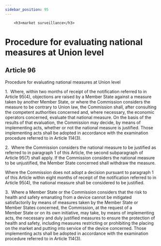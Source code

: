 ```yaml
---
sidebar_position: 95
---
```

        <h3>market surveillance</h3>
<h1>Procedure for evaluating national measures at Union level</h1>
<h2>Article 96</h2>
   <p class="stitle-article-norm">Procedure for evaluating national measures at Union level</p>
   <p class="norm">1.&nbsp;&nbsp;Where, within two months of receipt of 
the notification referred to in Article&nbsp;95(4), objections are 
raised by a Member&nbsp;State against a measure taken by another 
Member&nbsp;State, or where the Commission considers the measure to be 
contrary to Union law, the Commission shall, after consulting the 
competent authorities concerned and, where necessary, the economic 
operators concerned, evaluate that national measure. On the basis of the
 results of that evaluation, the Commission may decide, by means of 
implementing acts, whether or not the national measure is justified. 
Those implementing acts shall be adopted in accordance with the 
examination procedure referred to in Article&nbsp;114(3).</p>
   <p class="norm">2.&nbsp;&nbsp;Where the Commission considers the 
national measure to be justified as referred to in paragraph&nbsp;1 of 
this Article, the second subparagraph&nbsp;of Article&nbsp;95(7) shall 
apply. If the Commission considers the national measure to be 
unjustified, the Member&nbsp;State concerned shall withdraw the measure.</p>
   <p class="norm">Where the Commission does not adopt a decision 
pursuant to paragraph&nbsp;1 of this Article&nbsp;within eight months of
 receipt of the notification referred to in Article&nbsp;95(4), the 
national measure shall be considered to be justified.</p>
   <p class="norm">3.&nbsp;&nbsp;Where a Member&nbsp;State or the 
Commission considers that the risk to health and safety emanating from a
 device cannot be mitigated satisfactorily by means of measures taken by
 the Member&nbsp;State or Member&nbsp;States concerned, the Commission, 
at the request of a Member&nbsp;State or on its own initiative, may 
take, by means of implementing acts, the necessary and duly justified 
measures to ensure the protection of health and safety, including 
measures restricting or prohibiting the placing on the market and 
putting into service of the device concerned. Those implementing acts 
shall be adopted in accordance with the examination procedure referred 
to in Article&nbsp;114(3).</p>